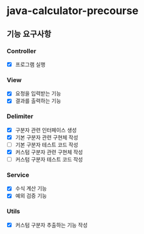 # java-calculator-precourse

## 기능 요구사항

### Controller

- [X] 프로그램 실행

### View

- [X] 요청을 입력받는 기능
- [X] 결과를 출력하는 기능

### Delimiter

- [X] 구분자 관련 인터페이스 생성
- [X] 기본 구분자 관련 구현체 작성
- [ ] 기본 구분자 테스트 코드 작성
- [X] 커스텀 구분자 관련 구현체 작성
- [ ] 커스텀 구분자 테스트 코드 작성

### Service

- [X] 수식 계산 기능
- [X] 예외 검증 기능

### Utils

- [X] 커스텀 구분자 추출하는 기능 작성
